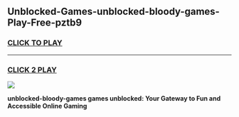 
## Unblocked-Games-unblocked-bloody-games-Play-Free-pztb9
<h3>
<a href="https://premium76.site?title=unblocked-bloody-games&ref=23A">CLICK TO PLAY</a></h3>
<hr>

<h3>
<a href="https://premium76.site?title=unblocked-bloody-games&ref=23A">CLICK 2 PLAY</a>
  
</h3>

<a href="https://premium76.site?title=unblocked-bloody-games&ref=23A"><img src="https://clearcache.store/games.png"></a>


**unblocked-bloody-games games unblocked: Your Gateway to Fun and Accessible Online Gaming**
